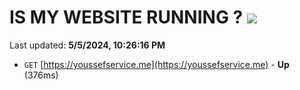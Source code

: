 # IS MY WEBSITE RUNNING ? [![](https://img.shields.io/static/v1?label=Sponsor&message=%E2%9D%A4&logo=GitHub&color=%23fe8e86)](https://github.com/sponsors/<username>)

Last updated: **5/5/2024, 10:26:16 PM**

- `GET` [https://youssefservice.me](https://youssefservice.me) - **Up** (376ms)
